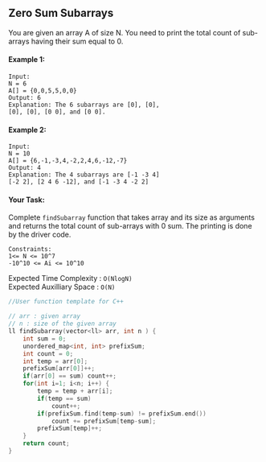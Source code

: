 ## Zero Sum Subarrays

You are given an array A of size N. You need to print the total count of sub-arrays having their sum equal to 0.

#### Example 1:

```
Input:
N = 6
A[] = {0,0,5,5,0,0}
Output: 6
Explanation: The 6 subarrays are [0], [0],
[0], [0], [0 0], and [0 0].
```

#### Example 2:

```
Input:
N = 10
A[] = {6,-1,-3,4,-2,2,4,6,-12,-7}
Output: 4
Explanation: The 4 subarrays are [-1 -3 4]
[-2 2], [2 4 6 -12], and [-1 -3 4 -2 2]
```

#### Your Task:

Complete `findSubarray` function that takes array and its size as arguments and returns the total count of sub-arrays with 0 sum. The printing is done by the driver code.

```
Constraints:
1<= N <= 10^7
-10^10 <= Ai <= 10^10
```

Expected Time Complexity : `O(NlogN)`  
Expected Auxilliary Space : `O(N)`

```c++
//User function template for C++

// arr : given array
// n : size of the given array
ll findSubarray(vector<ll> arr, int n ) {
    int sum = 0;
    unordered_map<int, int> prefixSum;
    int count = 0;
    int temp = arr[0];
    prefixSum[arr[0]]++;
    if(arr[0] == sum) count++;
    for(int i=1; i<n; i++) {
        temp = temp + arr[i];
        if(temp == sum)
            count++;
        if(prefixSum.find(temp-sum) != prefixSum.end())
            count += prefixSum[temp-sum];
        prefixSum[temp]++;
    }
    return count;
}
```
